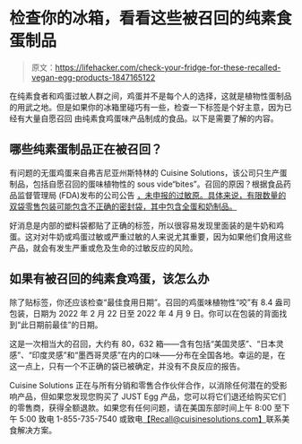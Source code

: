 # 检查你的冰箱，看看这些被召回的纯素食蛋制品

> 原文：<https://lifehacker.com/check-your-fridge-for-these-recalled-vegan-egg-products-1847165122>

在纯素食者和鸡蛋过敏人群之间，鸡蛋并不是每个人的选择，这就是植物性蛋制品的用武之地。但是如果你的冰箱里碰巧有一些，检查一下标签是个好主意，因为已经有大量自愿召回 由纯素食鸡蛋味产品制成的食品。以下是需要了解的内容。



## 哪些纯素蛋制品正在被召回？

有问题的无蛋鸡蛋来自弗吉尼亚州斯特林的 Cuisine Solutions，该公司只生产蛋制品，包括自愿召回的蛋味植物性的 sous vide“bites”。召回的原因？根据食品药品监督管理局 (FDA)发布的公司公告 [，未申报的过敏原。具体来说，有限数量的双袋零售包装可能包含不正确的密封袋，其中包含全蛋和奶制品。](https://www.fda.gov/safety/recalls-market-withdrawals-safety-alerts/cuisine-solutions-issues-voluntary-recall-flavored-plant-based-bites#recall-photos)

好消息是内部的塑料袋都贴了正确的标签，所以很容易发现里面装的是牛奶和鸡蛋。这对对牛奶或鸡蛋过敏或严重过敏的人来说尤其重要，因为如果他们食用这些产品，就会有发生严重或危及生命的过敏反应的风险。

## 如果有被召回的纯素食鸡蛋，该怎么办

除了贴标签，你还应该检查“最佳食用日期”。召回的鸡蛋味植物性“咬”有 8.4 盎司包装，日期为 2022 年 2 月 22 日至 2022 年 4 月 9 日。你可以在包装的背面找到“此日期前最佳”的日期。

这是一次相当大的召回，大约有 80，632 箱——含有包括“美国灵感”、“日本灵感”、“印度灵感”和“墨西哥灵感”在内的口味——分布在全国各地。幸运的是，在这一点上，只有一个不正确的袋已被确定，并没有不良反应的报告。

Cuisine Solutions 正在与所有分销和零售合作伙伴合作，以消除任何潜在的受影响产品，但如果您发现您购买了 JUST Egg 产品，您可以将它们退还给购买它们的零售商，获得全额退款。如果您有任何问题，请在美国东部时间上午 8:00 至下午 5:00 致电 1-855-735-7540 或致电[【Recall@cuisinesolutions.com】](mailto:Recall@cuisinesolutions.com)联系美食解决方案。